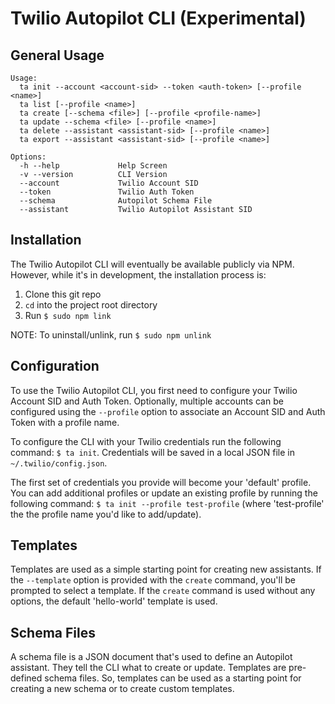 Twilio Autopilot CLI (Experimental)
===

## General Usage

```
Usage:
  ta init --account <account-sid> --token <auth-token> [--profile <name>]
  ta list [--profile <name>]
  ta create [--schema <file>] [--profile <profile-name>]
  ta update --schema <file> [--profile <name>]
  ta delete --assistant <assistant-sid> [--profile <name>]
  ta export --assistant <assistant-sid> [--profile <name>]

Options:
  -h --help             Help Screen
  -v --version          CLI Version
  --account             Twilio Account SID
  --token               Twilio Auth Token
  --schema              Autopilot Schema File
  --assistant           Twilio Autopilot Assistant SID
```
## Installation
The Twilio Autopilot CLI will eventually be available publicly via NPM. However, while it's in development, the installation process is:

 1. Clone this git repo
 2. `cd` into the project root directory
 3. Run `$ sudo npm link`

NOTE: To uninstall/unlink, run `$ sudo npm unlink`

## Configuration
To use the Twilio Autopilot CLI, you first need to configure your Twilio Account SID and Auth Token. Optionally, multiple accounts can be configured using the `--profile` option to associate an Account SID and Auth Token with a profile name. 

To configure the CLI with your Twilio credentials run the following command: `$ ta init`. Credentials will be saved in a local JSON file in `~/.twilio/config.json`.

The first set of credentials you provide will become your 'default' profile. You can add additional profiles or update an existing profile by running the following command: `$ ta init --profile test-profile` (where 'test-profile' the the profile name you'd like to add/update).

## Templates 
Templates are used as a simple starting point for creating new assistants. If the `--template` option is provided with the `create` command, you'll be prompted to select a template. If the `create` command is used without any options, the default 'hello-world' template is used.

## Schema Files
A schema file is a JSON document that's used to define an Autopilot assistant. They tell the CLI what to create or update. Templates are pre-defined schema files. So, templates can be used as a starting point for creating a new schema or to create custom templates.
